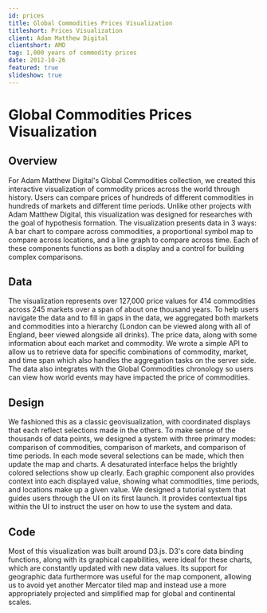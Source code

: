```yaml
---
id: prices
title: Global Commodities Prices Visualization
titleshort: Prices Visualization
client: Adam Matthew Digital
clientshort: AMD
tag: 1,000 years of commodity prices
date: 2012-10-26
featured: true
slideshow: true
---
```



# Global Commodities Prices Visualization

## Overview
For Adam Matthew Digital's Global Commodities collection, we created this interactive visualization of commodity prices across the world through history. Users can compare prices of hundreds of different commodities in hundreds of markets and different time periods. Unlike other projects with Adam Matthew Digital, this visualization was designed for researches with the goal of hypothesis formation. The visualization presents data in 3 ways: A bar chart to compare across commodities, a proportional symbol map to compare across locations, and a line graph to compare across time. Each of these components functions as both a display and a control for building complex comparisons. 

## Data
The visualization represents over 127,000 price values for 414 commodities across 245 markets over a span of about one thousand years. To help users navigate the data and to fill in gaps in the data, we aggregated both markets and commodities into a hierarchy (London can be viewed along with all of England, beer viewed alongside all drinks). The price data, along with some information about each market and commodity. We wrote a simple API to allow us to retrieve data for specific combinations of commodity, market, and time span which also handles the aggregation tasks on the server side. The data also integrates with the Global Commodities chronology so users can view how world events may have impacted the price of commodities.

## Design
We fashioned this as a classic geovisualization, with coordinated displays that each reflect selections made in the others. To make sense of the thousands of data points, we designed a system with three primary modes: comparison of commodities, comparison of markets, and comparison of time periods. In each mode several selections can be made, which then update the map and charts. A desaturated interface helps the brightly colored selections show up clearly. Each graphic component also provides context into each displayed value, showing what commodities, time periods, and locations make up a given value. We designed a tutorial system that guides users through the UI on its first launch. It provides contextual tips within the UI to instruct the user on how to use the system and data.

## Code
Most of this visualization was built around D3.js. D3's core data binding functions, along with its graphical capabilities, were ideal for these charts, which are constantly updated with new data values. Its support for geographic data furthermore was useful for the map component, allowing us to avoid yet another Mercator tiled map and instead use a more appropriately projected and simplified map for global and continental scales.